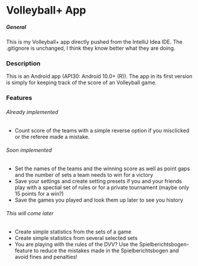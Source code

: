 # Volleyball+ App

##### General
This is my Volleyball+ app directly pushed from the IntelliJ Idea IDE.
The .gitignore is unchanged, I think they know better what they are doing.

### Description
This is an Android app (API30: Android 10.0+ (R)).
The app in its first version is simply for keeping track of the score of an Volleyball game.

### Features

###### Already implemented
* Count score of the teams with a simple reverse option if you misclicked or the referee made a mistake.
###### Soon implemented
* Set the names of the teams and the winning score as well as point gaps and the number of sets a team needs to win for a victory
* Save your settings and create setting presets if you and your friends play with a spectial set of rules or for a private tournament (maybe only 15 points for a win?)
* Save the games you played and look them up later to see you history
###### This will come later
* Create simple statistics from the sets of a game
* Create simple statistics from several selected sets
* You are playing with the rules of the DVV? Use the Spielberichtsbogen-feature to reduce the mistakes made in the Spielberichtsbogen and avoid fines and penalties!
